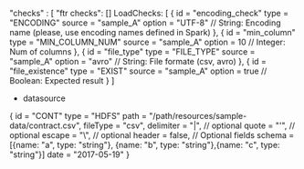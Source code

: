 "checks" : [
  "ftr checks": []
  LoadChecks: [
  {
    id = "encoding_check"
    type = "ENCODING"
    source = "sample_A"
    option = "UTF-8" // String: Encoding name (please, use encoding names defined in Spark)
  },
  {
    id = "min_column"
    type = "MIN_COLUMN_NUM"
    source = "sample_A"
    option = 10 // Integer: Num of columns
  },
  {
    id = "file_type"
    type = "FILE_TYPE"
    source = "sample_A"
    option = "avro" // String: File formate (csv, avro)
  },
  {
    id = "file_existence"
    type = "EXIST"
    source = "sample_A"
    option = true // Boolean: Expected result
  }
]

- datasource

{
    id = "CONT"
    type = "HDFS"
    path = "/path/resources/sample-data/contract.csv",
    fileType = "csv",
    delimiter = "|", // optional
    quote = "'", // optional
    escape = "\\", // optional
    header = false,
    // Optional fields
    schema = [{name: "a", type: "string"}, {name: "b", type: "string"},{name: "c", type: "string"}]
    date = "2017-05-19" 
}




